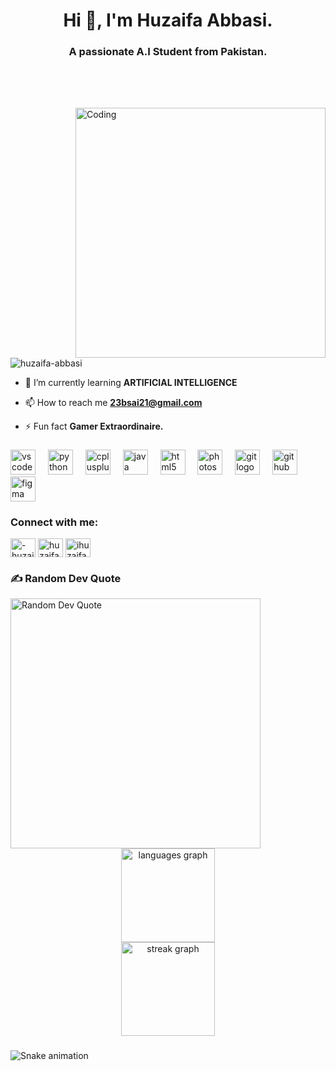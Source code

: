 <h1 align="center">Hi 👋, I'm Huzaifa Abbasi.</h1>
<h3 align="center">A passionate A.I Student from Pakistan.</h3>

###

<br clear="both">

###

<br clear="both">

<img align = "right" alt="Coding" width="400" src="https://camo.githubusercontent.com/4d9f5ecceb711eec6e2018f38a5677dc657c9738d4a65ba3b928c41c0a45b439/68747470733a2f2f6d69726f2e6d656469756d2e636f6d2f6d61782f313336302f302a37513379765349765f7430696f4a2d5a2e676966">

<p align="left"> <img src="https://komarev.com/ghpvc/?username=huzaifa-abbasi&label=Profile%20views&color=0e75b6&style=flat" alt="huzaifa-abbasi" /> </p>

- 📝 I’m currently learning **ARTIFICIAL INTELLIGENCE**

- 📫 How to reach me **23bsai21@gmail.com**

- ⚡ Fun fact **Gamer Extraordinaire.**
###

<div align="left">
  <img src="https://cdn.jsdelivr.net/gh/devicons/devicon/icons/vscode/vscode-original.svg" height="40" alt="vscode logo"  />
  <img width="12" />
  <img src="https://cdn.jsdelivr.net/gh/devicons/devicon/icons/python/python-original.svg" height="40" alt="python logo"  />
  <img width="12" />
  <img src="https://cdn.jsdelivr.net/gh/devicons/devicon/icons/cplusplus/cplusplus-original.svg" height="40" alt="cplusplus logo"  />
  <img width="12" />
  <img src="https://cdn.jsdelivr.net/gh/devicons/devicon/icons/java/java-original.svg" height="40" alt="java logo"  />
  <img width="12" />
  <img src="https://cdn.jsdelivr.net/gh/devicons/devicon/icons/html5/html5-original.svg" height="40" alt="html5 logo"  />
  <img width="12" />
  <img src="https://cdn.jsdelivr.net/gh/devicons/devicon/icons/photoshop/photoshop-plain.svg" height="40" alt="photoshop logo"  />
  <img width="12" />
  <img src="https://cdn.jsdelivr.net/gh/devicons/devicon/icons/git/git-original.svg" height="40" alt="git logo"  />
  <img width="12" />
  <img src="https://cdn.jsdelivr.net/gh/devicons/devicon/icons/github/github-original.svg" height="40" alt="github logo"  />
  <img width="12" />
  <img src="https://cdn.jsdelivr.net/gh/devicons/devicon/icons/figma/figma-original.svg" height="40" alt="figma logo"  />
</div>

###
<h3 align="left">Connect with me:</h3>
<p align="left">
<a href="https://linkedin.com/in/-huzaifa-abbasi" target="blank"><img align="center" src="https://raw.githubusercontent.com/rahuldkjain/github-profile-readme-generator/master/src/images/icons/Social/linked-in-alt.svg" alt="-huzaifa-abbasi" height="30" width="40" /></a>
<a href="https://www.facebook.com/profile.php?id=100009846155538" target="blank"><img align="center" src="https://raw.githubusercontent.com/rahuldkjain/github-profile-readme-generator/master/src/images/icons/Social/facebook.svg" alt="huzaifa abbasi" height="30" width="40" /></a>
<a href="https://instagram.com/ihuzaifaabbasi" target="blank"><img align="center" src="https://raw.githubusercontent.com/rahuldkjain/github-profile-readme-generator/master/src/images/icons/Social/instagram.svg" alt="ihuzaifaabbasi" height="30" width="40" /></a>
</p>

### ✍️ Random Dev Quote
  <img  alt="Random Dev Quote" width = "400" src="https://quotes-github-readme.vercel.app/api?type=horizontal&theme=radical"  />
  
<br clear="both">

<div align="center">
  <img src="https://github-readme-stats.vercel.app/api/top-langs?username=huzaifa-abbasi&locale=en&hide_title=false&layout=compact&card_width=320&langs_count=5&theme=dracula&hide_border=false&order=2" height="150" alt="languages graph" /> <br>
  <img src="https://streak-stats.demolab.com?user=huzaifa-abbasi&locale=en&mode=daily&theme=dracula&hide_border=false&border_radius=5&order=3" height="150" alt="streak graph"  />
</div>

###

<img align="center" src="https://profile-readme-generator.com/assets/snake.svg" alt="Snake animation" />

